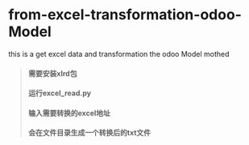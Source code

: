 # from-excel-transformation-odoo-Model
this is a get excel data and transformation the odoo Model mothed

> #### 需要安装xlrd包
> #### 运行excel_read.py
> #### 输入需要转换的excel地址
> #### 会在文件目录生成一个转换后的txt文件
